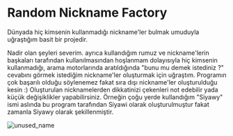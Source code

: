 # Random Nickname Factory
 Dünyada hiç kimsenin kullanmadığı nickname'ler bulmak umuduyla uğraştığım basit bir projedir.
 
 Nadir olan şeyleri severim. ayrıca kullandığım rumuz ve nickname'lerin başkaları tarafından kullanılmasından hoşlanmam dolayısıyla hiç kimsenin kullanmadığı, 
 arama motorlarında aratıldığında "bunu mu demek istediniz ?" cevabını görmek istediğim nickname'ler oluşturmak için uğraştım.
 Programın çok başarılı olduğu söylenemez fakat sıra dışı nickname'ler oluşturulduğu kesin :)
 Oluşturulan nicknamelerden dikkatinizi çekenleri not edebilir yada küçük değişiklikler yapabilirsiniz.
 Örneğin çoğu yerde kullandığım "Siyawy" ismi aslında bu program tarafından Siyawi olarak oluşturulmuştur fakat zamanla Siyawy olarak şekillenmiştir.
 
 
 ![unused_name](https://user-images.githubusercontent.com/86047518/173439583-6a342b66-6b0e-4b04-81c4-f654d1db8646.PNG)
